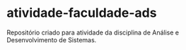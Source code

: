 # atividade-faculdade-ads
Repositório criado para atividade da disciplina de Análise e Desenvolvimento de Sistemas.
